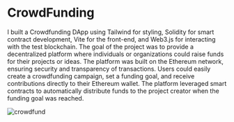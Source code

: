 # CrowdFunding

I built a Crowdfunding DApp using Tailwind for styling, Solidity for smart contract development, Vite for the front-end, and Web3.js for interacting with the test blockchain. 
The goal of the project was to provide a decentralized platform where individuals or organizations could raise funds for their projects or ideas. 
The platform was built on the Ethereum network, ensuring security and transparency of transactions. Users could easily create a crowdfunding campaign, set a funding goal, and receive contributions directly to their Ethereum wallet. 
The platform leveraged smart contracts to automatically distribute funds to the project creator when the funding goal was reached.


![crowdfund](https://user-images.githubusercontent.com/106914483/216236620-5ee1f650-e87c-4b3a-9c89-ed6deefd9791.png)
